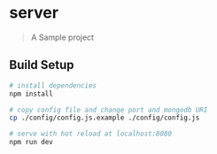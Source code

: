 # server

> A Sample project

## Build Setup

``` bash
# install dependencies
npm install

# copy config file and change port and mongodb URI
cp ./config/config.js.example ./config/config.js

# serve with hot reload at localhost:8080
npm run dev
```
